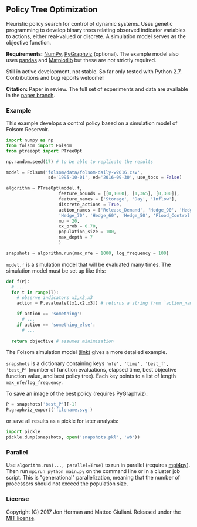 ## Policy Tree Optimization

Heuristic policy search for control of dynamic systems. Uses genetic programming to develop binary trees relating observed indicator variables to actions, either real-valued or discrete. A simulation model serves as the objective function. 

**Requirements:** [NumPy](http://www.numpy.org/), [PyGraphviz](https://pygraphviz.github.io/) (optional). The example model also uses [pandas](http://pandas.pydata.org/) and [Matplotlib](http://matplotlib.org/) but these are not strictly required.

Still in active development, not stable. So far only tested with Python 2.7. Contributions and bug reports welcome!

**Citation:** Paper in review. The full set of experiments and data are available in the [paper branch](https://github.com/jdherman/ptreeopt/tree/paper).

### Example
This example develops a control policy based on a simulation model of Folsom Reservoir.
```python
import numpy as np
from folsom import Folsom
from ptreeopt import PTreeOpt

np.random.seed(17) # to be able to replicate the results

model = Folsom('folsom/data/folsom-daily-w2016.csv', 
                sd='1995-10-01', ed='2016-09-30', use_tocs = False)

algorithm = PTreeOpt(model.f, 
                    feature_bounds = [[0,1000], [1,365], [0,300]],
                    feature_names = ['Storage', 'Day', 'Inflow'],
                    discrete_actions = True,
                    action_names = ['Release_Demand', 'Hedge_90', 'Hedge_80', 
                    'Hedge_70', 'Hedge_60', 'Hedge_50', 'Flood_Control'],
                    mu = 20,
                    cx_prob = 0.70,
                    population_size = 100,
                    max_depth = 7
                    )

snapshots = algorithm.run(max_nfe = 1000, log_frequency = 100)
```

`model.f` is a simulation model that will be evaluated many times. The simulation model must be set up like this:
```python
def f(P):
  # ...
  for t in range(T):
    # observe indicators x1,x2,x3
    action = P.evaluate([x1,x2,x3]) # returns a string from `action_names`

    if action == 'something':
      # ...
    if action == 'something_else':
      # ...
  
  return objective # assumes minimization
```

The Folsom simulation model ([link](https://github.com/jdherman/ptreeopt/blob/master/folsom/folsom.py)) gives a more detailed example. 

`snapshots` is a dictionary containing keys `'nfe', 'time', 'best_f', 'best_P'` (number of function evaluations, elapsed time, best objective function value, and best policy tree). Each key points to a list of length `max_nfe/log_frequency`. 

To save an image of the best policy (requires PyGraphviz):
```python
P = snapshots['best_P'][-1]
P.graphviz_export('filename.svg')
```

or save all results as a pickle for later analysis:
```python
import pickle
pickle.dump(snapshots, open('snapshots.pkl', 'wb'))
```

### Parallel
Use `algorithm.run(..., parallel=True)` to run in parallel (requires [mpi4py](http://pythonhosted.org/mpi4py/)). Then run `mpirun python main.py` on the command line or in a cluster job script. This is "generational" parallelization, meaning that the number of processors should not exceed the population size.

### License
Copyright (C) 2017 Jon Herman and Matteo Giuliani. Released under the [MIT license](LICENSE.md).
